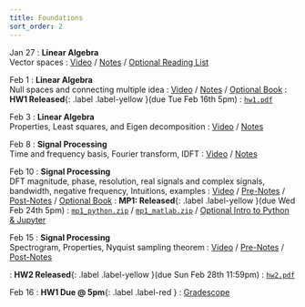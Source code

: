 ```yaml
---
title: Foundations
sort_order: 2
---
```


Jan 27
: **Linear Algebra** <br> Vector spaces 
  : [Video](#) / [Notes](#) / [Optional Reading List](#)
<!-- : **Optional**{: .label .label-green } [Reading list](#) -->

Feb 1
: **Linear Algebra** <br>  Null spaces and connecting multiple idea 
  : [Video](#) / [Notes](#) / [Optional Book](#)
: **HW1 Released**{: .label .label-yellow }(due Tue Feb 16th 5pm)
  : [`hw1.pdf`](#)
<!-- : **Optional**{: .label .label-green }  [Linear Algebra Book](#) (by G. Strang) -->

Feb 3
: **Linear Algebra** <br>  Properties, Least squares, and Eigen decomposition
  : [Video](#) / [Notes](#)

Feb 8
: **Signal Processing** <br>  Time and frequency basis, Fourier transform, IDFT
  : [Video](#) / [Notes](#)

Feb 10
: **Signal Processing** <br>  DFT magnitude, phase, resolution, real signals and complex signals, bandwidth, negative frequency, Intuitions, examples
  : [Video](#) / [Pre-Notes](#) / [Post-Notes](#) / [Optional Book](#)
: **MP1: Released**{: .label .label-yellow }(due Wed Feb 24th 5pm)
  : [`mp1_python.zip`](#) / [`mp1_matlab.zip`](#) / [Optional Intro to Python & Jupyter](#)
<!-- : **Optional**{: .label .label-green }  [Digital Signal Processing Book](#) (by Richard Lyons) -->
<!-- : **Optional**{: .label .label-green }   -->

Feb 15
: **Signal Processing** <br>  Spectrogram, Properties, Nyquist sampling theorem
  : [Video](#) / [Pre-Notes](#) / [Post-Notes](#)

: **HW2 Released**{: .label .label-yellow }(due Sun Feb 28th 11:59pm)
  : [`hw2.pdf`](#)

Feb 16
: **HW1 Due @ 5pm**{: .label .label-red } 
  : [Gradescope](#)
